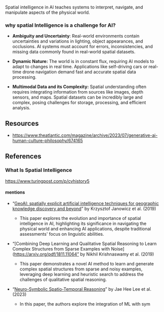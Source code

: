 
Spatial intelligence in AI teaches systems to interpret, navigate, and manipulate aspects of the physical world.

### why spatial Intelligence is a challenge for AI?

-   **Ambiguity and Uncertainty**: Real-world environments contain uncertainties and variations in lighting, object appearances, and occlusions. AI systems must account for errors, inconsistencies, and missing data commonly found in real-world spatial datasets.
    
-   **Dynamic Nature:** The world is in constant flux, requiring AI models to adapt to changes in real time. Applications like self-driving cars or real-time drone navigation demand fast and accurate spatial data processing.
    
-   **Multimodal Data and its Complexity:** Spatial understanding often requires integrating information from sources like images, depth sensors, and maps. Spatial datasets can be incredibly large and complex, posing challenges for storage, processing, and efficient analysis.

## Resources

- https://www.theatlantic.com/magazine/archive/2023/07/generative-ai-human-culture-philosophy/674165




## References

### What Is Spatial Intelligence

https://www.turingpost.com/p/cvhistory5

#### mentions

-   “[GeoAI: spatially explicit artificial intelligence techniques for geographic knowledge discovery and beyond](https://www.tandfonline.com/doi/pdf/10.1080/13658816.2019.1684500)” by Krzysztof Janowicz et al. (2019)
    
    -   This paper explores the evolution and importance of spatial intelligence in AI, highlighting its significance in navigating the physical world and enhancing AI applications, despite traditional assessments' focus on linguistic abilities.
        
-   “[Combining Deep Learning and Qualitative Spatial Reasoning to Learn Complex Structures from Sparse Examples with Noise](https://arxiv.org/pdf/1811.11064” by Nikhil Krishnaswamy et al. (2019)
    
    -   This paper demonstrates a novel AI method to learn and generate complex spatial structures from sparse and noisy examples, leveraging deep learning and heuristic search to address the challenges of qualitative spatial reasoning.
        
-   “[Neuro-Symbolic Spatio-Temporal Reasoning](https://arxiv.org/pdf/2211.15566)” by Jae Hee Lee et al. (2023)
    
    -   In this paper, the authors explore the integration of ML with sym